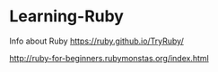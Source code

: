 # Learning-Ruby
Info about Ruby
https://ruby.github.io/TryRuby/

http://ruby-for-beginners.rubymonstas.org/index.html
